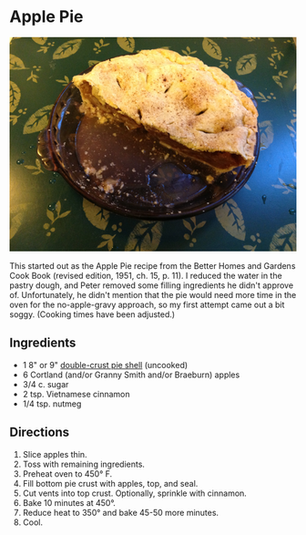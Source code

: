 # Apple Pie

![soggy apple pie](../images/soggy_apple_pie.jpg)

This started out as the Apple Pie recipe from the Better Homes and Gardens Cook Book (revised edition, 1951, ch. 15, p. 11). I reduced the water in the pastry dough, and Peter removed some filling ingredients he didn't approve of. Unfortunately, he didn't mention that the pie would need more time in the oven for the no-apple-gravy approach, so my first attempt came out a bit soggy. (Cooking times have been adjusted.)

## Ingredients

* 1 8" or 9" [double-crust pie shell](../pie/crust.md) (uncooked)
* 6 Cortland (and/or Granny Smith and/or Braeburn) apples
* 3/4 c. sugar 
* 2 tsp. Vietnamese cinnamon 
* 1/4 tsp. nutmeg

## Directions

1. Slice apples thin.
2. Toss with remaining ingredients.
3. Preheat oven to 450° F.
4. Fill bottom pie crust with apples, top, and seal.
5. Cut vents into top crust.  Optionally, sprinkle with cinnamon.
6. Bake 10 minutes at 450°.
7. Reduce heat to 350° and bake 45-50 more minutes.
8. Cool.
